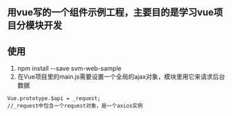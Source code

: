 ## 用vue写的一个组件示例工程，主要目的是学习vue项目分模块开发
	
## 使用

1. npm install --save svm-web-sample
2. 在Vue项目里的main.js需要设置一个全局的ajax对象，模块里用它来请求后台数据
```
Vue.prototype.$api = _request;
//_request中包含一个request对象，是一个axios实例
```